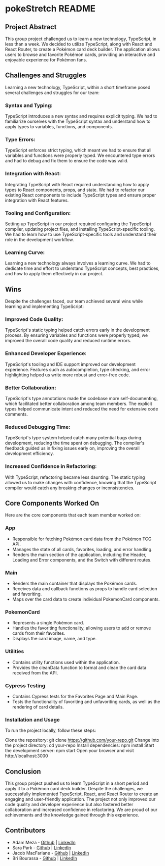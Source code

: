 # pokeStretch README

## Project Abstract
This group project challenged us to learn a new technology, TypeScript, in less than a week. We decided to utilize TypeScript, along with React and React Router, to create a Pokémon card deck builder. The application allows users to browse and favorite Pokémon cards, providing an interactive and enjoyable experience for Pokémon fans.

## Challenges and Struggles
Learning a new technology, TypeScript, within a short timeframe posed several challenges and struggles for our team:

### Syntax and Typing: 
TypeScript introduces a new syntax and requires explicit typing. We had to familiarize ourselves with the TypeScript syntax and understand how to apply types to variables, functions, and components.

### Type Errors: 
TypeScript enforces strict typing, which meant we had to ensure that all variables and functions were properly typed. We encountered type errors and had to debug and fix them to ensure the code was valid.

### Integration with React: 
Integrating TypeScript with React required understanding how to apply types to React components, props, and state. We had to refactor our existing React components to include TypeScript types and ensure proper integration with React features.

### Tooling and Configuration: 
Setting up TypeScript in our project required configuring the TypeScript compiler, updating project files, and installing TypeScript-specific tooling. We had to learn how to use TypeScript-specific tools and understand their role in the development workflow.

### Learning Curve: 
Learning a new technology always involves a learning curve. We had to dedicate time and effort to understand TypeScript concepts, best practices, and how to apply them effectively in our project.

## Wins
Despite the challenges faced, our team achieved several wins while learning and implementing TypeScript:

### Improved Code Quality: 
TypeScript's static typing helped catch errors early in the development process. By ensuring variables and functions were properly typed, we improved the overall code quality and reduced runtime errors.

### Enhanced Developer Experience: 
TypeScript's tooling and IDE support improved our development experience. Features such as autocompletion, type checking, and error highlighting helped us write more robust and error-free code.

### Better Collaboration: 
TypeScript's type annotations made the codebase more self-documenting, which facilitated better collaboration among team members. The explicit types helped communicate intent and reduced the need for extensive code comments.

### Reduced Debugging Time: 
TypeScript's type system helped catch many potential bugs during development, reducing the time spent on debugging. The compiler's feedback guided us in fixing issues early on, improving the overall development efficiency.

### Increased Confidence in Refactoring: 
With TypeScript, refactoring became less daunting. The static typing allowed us to make changes with confidence, knowing that the TypeScript compiler would catch any breaking changes or inconsistencies.

## Core Components Worked On
Here are the core components that each team member worked on:

### App
- Responsible for fetching Pokémon card data from the Pokémon TCG API.
- Manages the state of all cards, favorites, loading, and error handling.
- Renders the main section of the application, including the Header, Loading and Error components, and the Switch with different routes.
### Main
- Renders the main container that displays the Pokémon cards.
- Receives data and callback functions as props to handle card selection and favoriting.
- Maps over the card data to create individual PokemonCard components.
### PokemonCard
- Represents a single Pokémon card.
- Handles the favoriting functionality, allowing users to add or remove cards from their favorites.
- Displays the card image, name, and type.
### Utilities
- Contains utility functions used within the application.
- Provides the cleanData function to format and clean the card data received from the API.
### Cypress Testing
- Contains Cypress tests for the Favorites Page and Main Page.
- Tests the functionality of favoriting and unfavoriting cards, as well as the rendering of card details.

### Installation and Usage
To run the project locally, follow these steps:

Clone the repository: git clone https://github.com/your-repo.git
Change into the project directory: cd your-repo
Install dependencies: npm install
Start the development server: npm start
Open your browser and visit http://localhost:3000

## Conclusion
This group project pushed us to learn TypeScript in a short period and apply it to a Pokémon card deck builder. Despite the challenges, we successfully implemented TypeScript, React, and React Router to create an engaging and user-friendly application. The project not only improved our code quality and developer experience but also fostered better collaboration and increased confidence in refactoring. We are proud of our achievements and the knowledge gained through this experience.

## Contributors 

- Adam Meza - [Github](https://github.com/adam-meza) | [LinkedIn](https://www.linkedin.com/in/adam-meza/)
- Sara Park - [Github](https://github.com/soy-park) | [LinkedIn](https://www.linkedin.com/in/soyeon-sara-park/)
- Jacob MacFarlane - [Github](https://github.com/JacobMacFarlane) | [LinkedIn](https://www.linkedin.com/in/jacob-macfarlane-052593261/)
- Bri Bourassa - [Github](https://github.com/BriBourassa) | [LinkedIn](https://www.linkedin.com/in/brianne-bourassa/)
